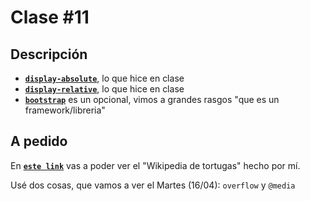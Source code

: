 # Clase #11

## Descripción

- [**`display-absolute`**](display-absolute.html), lo que hice en clase
- [**`display-relative`**](display-relative.html), lo que hice en clase
- [**`bootstrap`**](bootstrap.html) es un opcional, vimos a grandes rasgos "que es un framework/libreria"

## A pedido

En [**`este link`**](wikimedia.html) vas a poder ver el "Wikipedia de tortugas" hecho por mí.

Usé dos cosas, que vamos a ver el Martes (16/04): `overflow` y `@media`
